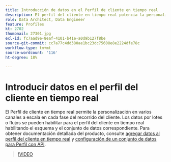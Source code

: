 ```yaml
---
title: Introducción de datos en el Perfil de cliente en tiempo real
description: El perfil del cliente en tiempo real potencia la personalización entre canales a escala en cada fase del recorrido del cliente. Los datos por lotes o flujos se pueden habilitar para el perfil del cliente en tiempo real habilitando el esquema y el conjunto de datos correspondiente.
role: Data Architect, Data Engineer
feature: Profiles
kt: 2702
thumbnail: 27301.jpg
exl-id: fc7aad9e-8eaf-4101-b41e-a0d9b127f8be
source-git-commit: cc7a77c4dd380ae1bc23dc75608e8e2224dfe78c
workflow-type: tm+mt
source-wordcount: '116'
ht-degree: 18%

---
```


# Introducir datos en el perfil del cliente en tiempo real

El Perfil de cliente en tiempo real permite la personalización en varios canales a escala en cada fase del recorrido del cliente. Los datos por lotes o flujos se pueden habilitar para el perfil del cliente en tiempo real habilitando el esquema y el conjunto de datos correspondiente. Para obtener documentación detallada del producto, consulte [agregar datos al perfil del cliente en tiempo real](https://experienceleague.adobe.com/docs/experience-platform/profile/tutorials/add-profile-data.html) y [configuración de un conjunto de datos para Perfil con API](https://experienceleague.adobe.com/docs/experience-platform/profile/tutorials/dataset-configuration.html).

>[!VIDEO](https://video.tv.adobe.com/v/27301?quality=12&learn=on)

